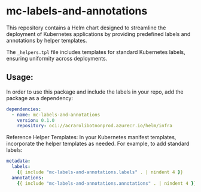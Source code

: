 # mc-labels-and-annotations

This repository contains a Helm chart designed to streamline the deployment of Kubernetes applications by
providing predefined labels and annotations by helper templates.

The `_helpers.tpl` file includes templates for standard Kubernetes labels, ensuring uniformity across deployments.

## Usage:
In order to use this package and include the labels in your repo, add the package as a dependency:

```yaml
dependencies:
  - name: mc-labels-and-annotations
    version: 0.1.0
    repository: oci://acrarolibotnonprod.azurecr.io/helm/infra
```

Reference Helper Templates: In your Kubernetes manifest templates, incorporate the helper templates as needed.
For example, to add standard labels:

```yaml
metadata:
  labels:
    {{ include "mc-labels-and-annotations.labels" . | nindent 4 }}
  annotations:
    {{ include "mc-labels-and-annotations.annotations" . | nindent 4 }}
```
